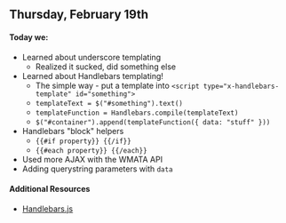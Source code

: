 ## Thursday, February 19th

#### Today we:

* Learned about underscore templating
    * Realized it sucked, did something else
* Learned about Handlebars templating!
    * The simple way - put a template into `<script type="x-handlebars-template" id="something">`
    * `templateText = $("#something").text()`
    * `templateFunction = Handlebars.compile(templateText)`
    * `$("#container").append(templateFunction({ data: "stuff" }))`
* Handlebars "block" helpers
    * `{{#if property}} {{/if}}`
    * `{{#each property}} {{/each}}`
* Used more AJAX with the WMATA API
* Adding querystring parameters with `data`

#### Additional Resources

* [Handlebars.js](http://handlebarsjs.com/)